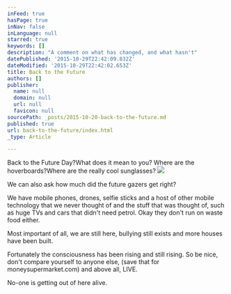 ```yaml
---
inFeed: true
hasPage: true
inNav: false
inLanguage: null
starred: true
keywords: []
description: "A comment on what has changed, and what hasn't"
datePublished: '2015-10-29T22:42:09.832Z'
dateModified: '2015-10-29T22:42:02.653Z'
title: Back to the Future
authors: []
publisher:
  name: null
  domain: null
  url: null
  favicon: null
sourcePath: _posts/2015-10-20-back-to-the-future.md
published: true
url: back-to-the-future/index.html
_type: Article

---
```

Back to the Future Day?What does it mean to you? Where are the hoverboards?Where are the really cool sunglasses?
![](https://the-grid-user-content.s3-us-west-2.amazonaws.com/96faf5b1-95fc-4719-a208-37783cbc37c6.jpg)

We can also ask how much did the future gazers get right?

We have mobile phones, drones, selfie sticks and a host of other mobile technology that we never thought of and the stuff that was thought of, such as huge TVs and cars that didn't need petrol. Okay they don't run on waste food either.

Most important of all, we are still here, bullying still exists and more houses have been built.

Fortunately the consciousness has been rising and still rising. So be nice, don't compare yourself to anyone else, (save that for moneysupermarket.com) and above all, LIVE. 

No-one is getting out of here alive.
